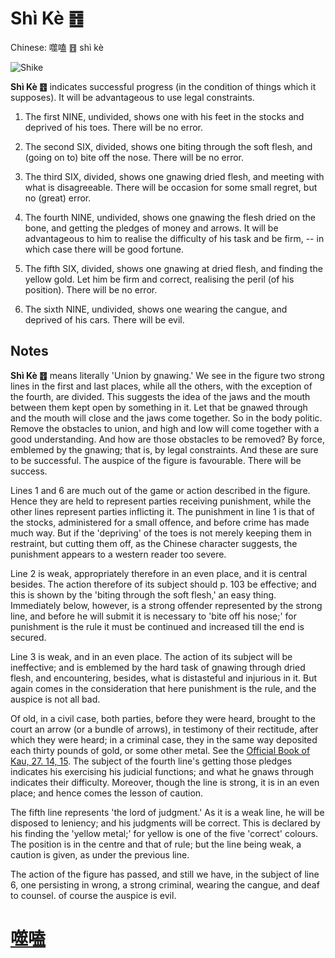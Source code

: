 # Shì Kè ䷔

Chinese: 噬嗑 ䷔ shì kè

![Shike](https://88o.io/wp-content/uploads/2018/09/21-e599ace59791shike.jpg)

**Shì Kè ䷔** indicates successful progress (in the condition of things which it supposes). It will be advantageous to use legal constraints.

1. The first NINE, undivided, shows one with his feet in the stocks and deprived of his toes. There will be no error.

2. The second SIX, divided, shows one biting through the soft flesh, and (going on to) bite off the nose. There will be no error.

3. The third SIX, divided, shows one gnawing dried flesh, and meeting with what is disagreeable. There will be occasion for some small regret, but no (great) error.

4. The fourth NINE, undivided, shows one gnawing the flesh dried on the bone, and getting the pledges of money and arrows.
It will be advantageous to him to realise the difficulty of his task and be firm, -- in which case there will be good fortune.

5. The fifth SIX, divided, shows one gnawing at dried flesh, and finding the yellow gold. Let him be firm and correct, realising the peril (of his position). There will be no error.

6. The sixth NINE, undivided, shows one wearing the cangue, and deprived of his cars. There will be evil.

## Notes

**Shì Kè ䷔** means literally 'Union by gnawing.' We see in the figure two strong lines in the first and last places, while all the others, with the exception of the fourth, are divided. This suggests the idea of the jaws and the mouth between them kept open by something in it. Let that be gnawed through and the mouth will close and the jaws come together. So in the body politic. Remove the obstacles to union, and high and low will come together with a good understanding. And how are those obstacles to be removed? By force, emblemed by the gnawing; that is, by legal constraints. And these are sure to be successful. The auspice of the figure is favourable. There will be success.

Lines 1 and 6 are much out of the game or action described in the figure. Hence they are held to represent parties receiving punishment, while the other lines represent parties inflicting it. The punishment in line 1 is that of the stocks, administered for a small offence, and before crime has made much way. But if the 'depriving' of the toes is not merely keeping them in restraint, but cutting them off, as the Chinese character suggests, the punishment appears to a western reader too severe.

Line 2 is weak, appropriately therefore in an even place, and it is central besides. The action therefore of its subject should p. 103 be effective; and this is shown by the 'biting through the soft flesh,' an easy thing. Immediately below, however, is a strong offender represented by the strong line, and before he will submit it is necessary to 'bite off his nose;' for punishment is the rule it must be continued and increased till the end is secured.

Line 3 is weak, and in an even place. The action of its subject will be ineffective; and is emblemed by the hard task of gnawing through dried flesh, and encountering, besides, what is distasteful and injurious in it. But again comes in the consideration that here punishment is the rule, and the auspice is not all bad.

Of old, in a civil case, both parties, before they were heard, brought to the court an arrow (or a bundle of arrows), in testimony of their rectitude, after which they were heard; in a criminal case, they in the same way deposited each thirty pounds of gold, or some other metal. See the [Official Book of Kau, 27. 14, 15](https://sacred-texts.com/cfu/sbe03/sbe03054.htm). The subject of the fourth line's getting those pledges indicates his exercising his judicial functions; and what he gnaws through indicates their difficulty. Moreover, though the line is strong, it is in an even place; and hence comes the lesson of caution.

The fifth line represents 'the lord of judgment.' As it is a weak line, he will be disposed to leniency; and his judgments will be correct. This is declared by his finding the 'yellow metal;' for yellow is one of the five 'correct' colours. The position is in the centre and that of rule; but the line being weak, a caution is given, as under the previous line.

The action of the figure has passed, and still we have, in the subject of line 6, one persisting in wrong, a strong criminal, wearing the cangue, and deaf to counsel. of course the auspice is evil.

# [噬嗑](./e599ace59791shike_cn.md)
